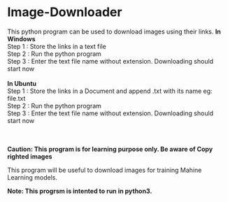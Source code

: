 # Image-Downloader
This python program can be used to download images using their links.
**In Windows**  
Step 1 : Store the links in a text file    
Step 2 : Run the python program    
Step 3 : Enter the text file name without extension. Downloading should start now    
</br>
**In Ubuntu**  
Step 1 : Store the links in a Document and append .txt with its name eg: file.txt    
Step 2 : Run the python program    
Step 3 : Enter the text file name without extension. Downloading should start now    
</br>
</br>

**Caution: This program is for learning purpose only. Be aware of Copy righted images**

This program will be useful to download images for training Mahine Learning models.

**Note: This progrsm is intented to run in python3.**
